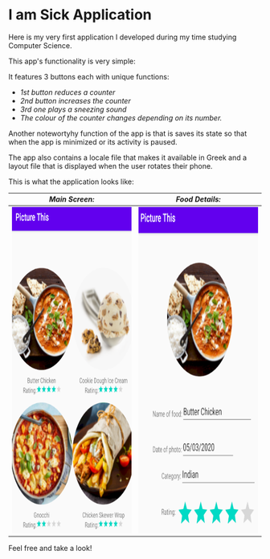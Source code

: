 # I am Sick Application

Here is my very first application I developed during my time studying Computer Science.

This app's functionality is very simple:

It features 3 buttons each with unique functions:
 * _1st button reduces a counter_ 
 * _2nd button increases the counter_
 * _3rd one plays a sneezing sound_
 * _The colour of the counter changes depending on its number._

Another notewortyhy function of the app is that is saves its state so that when the app is minimized or its activity is paused. 

The app also contains a locale file that makes it available in Greek and a layout file that is displayed 
when the user rotates their phone. 
 
This is what the application looks like:

 _Main Screen:_ | _Food Details:_
-----------------------------------------------|---------------------------------------------------
<img src="https://github.com/PaulLafaz/Android-Mobile-Development/blob/main/Food%20Rating%20App/images/firstActivityImage.PNG" width="400" height="650"> | <img src="https://github.com/PaulLafaz/Android-Mobile-Development/blob/main/Food%20Rating%20App/images/SecondActivity.PNG" width="400" height="650">



  
Feel free and take a look!
